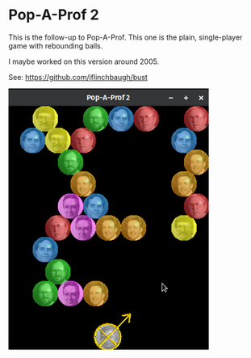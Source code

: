 # Pop-A-Prof 2

This is the follow-up to Pop-A-Prof.
This one is the plain, single-player game
with rebounding balls.

I maybe worked on this version around 2005.

See:
https://github.com/jflinchbaugh/bust

![Pop-A-Prof 2](pop-a-prof-2.png)
